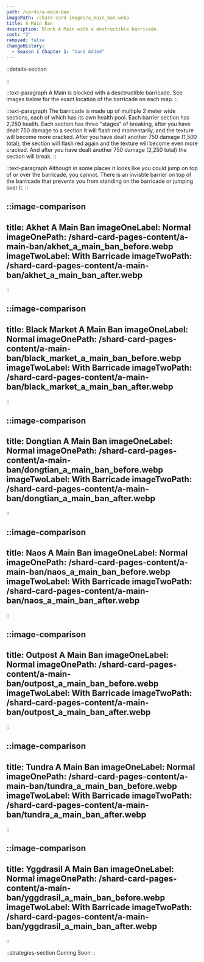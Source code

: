 ```yaml
---
path: /cards/a-main-ban
imagePath: /shard-card-images/a_main_ban.webp
title: A Main Ban
description: Block A Main with a destructible barricade.
cost: "3"
removed: false
changeHistory:
  - Season 1 Chapter 1: "Card Added"
---
```


::details-section

::

::text-paragraph
A Main is blocked with a desctructible barricade. See images below for the exact location of the barricade on each map.
::

::text-paragraph
The barricade is made up of multiple 2 meter wide sections, each of which has its own health pool. Each barrier section has 2,250 health. Each section has three "stages" of breaking, after you have dealt 750 damage to a section it will flash red momentarily, and the texture will become more cracked. After you have dealt another 750 damage (1,500 total), the section will flash red again and the texture will become even more cracked. And after you have dealt another 750 damage (2,250 total) the section will break.
::

::text-paragraph
Although in some places it looks like you could jump on top of or over the barricade, you cannot. There is an invisble barrier on top of the barricade that prevents you from standing on the barricade or jumping over it.
::

::image-comparison
---
title: Akhet A Main Ban
imageOneLabel: Normal
imageOnePath: /shard-card-pages-content/a-main-ban/akhet_a_main_ban_before.webp
imageTwoLabel: With Barricade
imageTwoPath: /shard-card-pages-content/a-main-ban/akhet_a_main_ban_after.webp
---
::

::image-comparison
---
title: Black Market A Main Ban
imageOneLabel: Normal
imageOnePath: /shard-card-pages-content/a-main-ban/black_market_a_main_ban_before.webp
imageTwoLabel: With Barricade
imageTwoPath: /shard-card-pages-content/a-main-ban/black_market_a_main_ban_after.webp
---
::

::image-comparison
---
title: Dongtian A Main Ban
imageOneLabel: Normal
imageOnePath: /shard-card-pages-content/a-main-ban/dongtian_a_main_ban_before.webp
imageTwoLabel: With Barricade
imageTwoPath: /shard-card-pages-content/a-main-ban/dongtian_a_main_ban_after.webp
---
::

::image-comparison
---
title: Naos A Main Ban
imageOneLabel: Normal
imageOnePath: /shard-card-pages-content/a-main-ban/naos_a_main_ban_before.webp
imageTwoLabel: With Barricade
imageTwoPath: /shard-card-pages-content/a-main-ban/naos_a_main_ban_after.webp
---
::

::image-comparison
---
title: Outpost A Main Ban
imageOneLabel: Normal
imageOnePath: /shard-card-pages-content/a-main-ban/outpost_a_main_ban_before.webp
imageTwoLabel: With Barricade
imageTwoPath: /shard-card-pages-content/a-main-ban/outpost_a_main_ban_after.webp
---
::

::image-comparison
---
title: Tundra A Main Ban
imageOneLabel: Normal
imageOnePath: /shard-card-pages-content/a-main-ban/tundra_a_main_ban_before.webp
imageTwoLabel: With Barricade
imageTwoPath: /shard-card-pages-content/a-main-ban/tundra_a_main_ban_after.webp
---
::

::image-comparison
---
title: Yggdrasil A Main Ban
imageOneLabel: Normal
imageOnePath: /shard-card-pages-content/a-main-ban/yggdrasil_a_main_ban_before.webp
imageTwoLabel: With Barricade
imageTwoPath: /shard-card-pages-content/a-main-ban/yggdrasil_a_main_ban_after.webp
---
::

::strategies-section
Coming Soon
::
